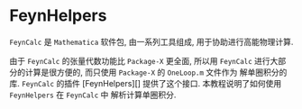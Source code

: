# FeynHelpers

`FeynCalc` 是 `Mathematica` 软件包, 由一系列工具组成, 用于协助进行高能物理计算.

由于 `FeynCalc` 的张量代数功能比 `Package-X` 更全面, 所以用 `FeynCalc` 进行大部分的计算是很方便的,
而只使用 `Package-X` 的 `OneLoop.m` 文件作为 解单圈积分的库.
`FeynCalc` 的插件 [FeynHelpers][] 提供了这个接口.
本教程说明了如何使用 `FeynHelpers` 在 `FeynCalc` 中 解析计算单圈积分.
